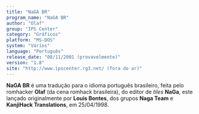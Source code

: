 ```yaml
---
title: "NaGA BR"
program_name: "NaGA BR"
author: "Olaf"
group: "IPS Center"
category: "Gráficos"
platform: "MS-DOS"
system: "Vários"
language: "Português"
release_date: "08/11/2001 (provavelmente)"
version: "1.8"
site: "http://www.ipscenter.rg3.net/ (fora do ar)"
---
```

<b>NaGA BR</b> é uma tradução para o idioma português brasileiro, feita pelo romhacker <b>Olaf</b> (da cena romhack brasileira), do editor de <i>tiles</i> <b>NaGa</b>, este lançado originalmente por <b>Louis Bontes</b>, dos grupos <b>Naga Team</b> e <b>KanjiHack Translations</b>, em 25/04/1998.

